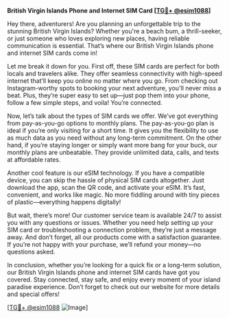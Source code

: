 **British Virgin Islands Phone and Internet SIM Card [[TG💪+ @esim1088](https://t.me/s/esim1088)]**

Hey there, adventurers! Are you planning an unforgettable trip to the stunning British Virgin Islands? Whether you're a beach bum, a thrill-seeker, or just someone who loves exploring new places, having reliable communication is essential. That’s where our British Virgin Islands phone and internet SIM cards come in! 

Let me break it down for you. First off, these SIM cards are perfect for both locals and travelers alike. They offer seamless connectivity with high-speed internet that’ll keep you online no matter where you go. From checking out Instagram-worthy spots to booking your next adventure, you'll never miss a beat. Plus, they’re super easy to set up—just pop them into your phone, follow a few simple steps, and voila! You’re connected.

Now, let’s talk about the types of SIM cards we offer. We’ve got everything from pay-as-you-go options to monthly plans. The pay-as-you-go plan is ideal if you’re only visiting for a short time. It gives you the flexibility to use as much data as you need without any long-term commitment. On the other hand, if you’re staying longer or simply want more bang for your buck, our monthly plans are unbeatable. They provide unlimited data, calls, and texts at affordable rates.

Another cool feature is our eSIM technology. If you have a compatible device, you can skip the hassle of physical SIM cards altogether. Just download the app, scan the QR code, and activate your eSIM. It’s fast, convenient, and works like magic. No more fiddling around with tiny pieces of plastic—everything happens digitally!

But wait, there’s more! Our customer service team is available 24/7 to assist you with any questions or issues. Whether you need help setting up your SIM card or troubleshooting a connection problem, they’re just a message away. And don’t forget, all our products come with a satisfaction guarantee. If you’re not happy with your purchase, we’ll refund your money—no questions asked.

In conclusion, whether you’re looking for a quick fix or a long-term solution, our British Virgin Islands phone and internet SIM cards have got you covered. Stay connected, stay safe, and enjoy every moment of your island paradise experience. Don’t forget to check out our website for more details and special offers!

[[TG💪+ @esim1088](https://t.me/s/esim1088) ![Image](https://i.postimg.cc/Y0z9fWf4/image.png)]